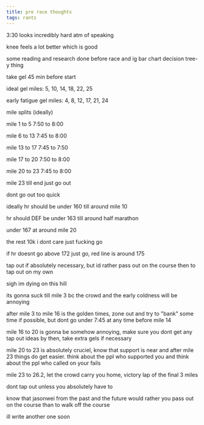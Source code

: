 ```yaml
---
title: pre race thoughts
tags: rants
---
```


3:30 looks incredibly hard atm of speaking

knee feels a lot better which is good

some reading and research done before race and ig bar chart decision tree-y thing

take gel 45 min before start

ideal gel miles: 5, 10, 14, 18, 22, 25

early fatigue gel miles: 4, 8, 12, 17, 21, 24

mile splits (ideally)

mile 1 to 5 7:50 to 8:00

mile 6 to 13 7:45 to 8:00 

mile 13 to 17 7:45 to 7:50

mile 17 to 20 7:50 to 8:00 

mile 20 to 23 7:45 to 8:00 

mile 23 till end just go out

dont go out too quick

ideally hr should be under 160 till around mile 10

hr should DEF be under 163 till around half marathon

under 167 at around mile 20

the rest 10k i dont care just fucking go

if hr doesnt go above 172 just go, red line is around 175

tap out if absolutely necessary, but id rather pass out on the course then to tap out on my own

sigh im dying on this hill

its gonna suck till mile 3 bc the crowd and the early coldness will be annoying

after mile 3 to mile 16 is the golden times, zone out and try to "bank" some time if possible, but dont go under 7:45 at any time before mile 14

mile 16 to 20 is gonna be somehow annoying, make sure you dont get any tap out ideas by then, take extra gels if necessary

mile 20 to 23 is absolutely cruciel, know that support is near and after mile 23 things do get easier. think about the ppl who supported you and think about the ppl who called on your fails

mile 23 to 26.2, let the crowd carry you home, victory lap of the final 3 miles

dont tap out unless you absolutely have to

know that jasonwei from the past and the future would rather you pass out on the course than to walk off the course

ill write another one soon
